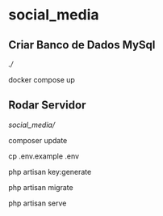 # social_media

## Criar Banco de Dados MySql

_./_

docker compose up

## Rodar Servidor

_social_media/_

composer update

cp .env.example .env

php artisan key:generate

php artisan migrate

php artisan serve
